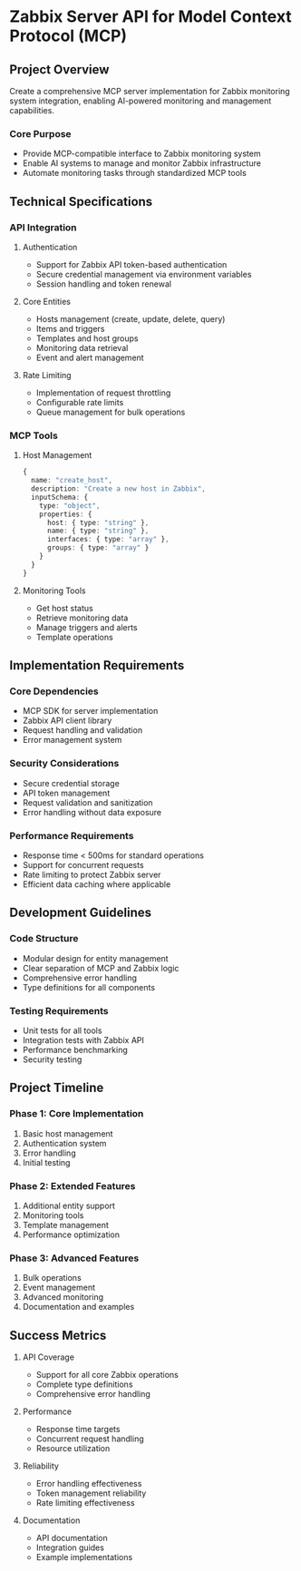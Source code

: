 # Zabbix Server API for Model Context Protocol (MCP)

## Project Overview

Create a comprehensive MCP server implementation for Zabbix monitoring system integration, enabling AI-powered monitoring and management capabilities.

### Core Purpose
- Provide MCP-compatible interface to Zabbix monitoring system
- Enable AI systems to manage and monitor Zabbix infrastructure
- Automate monitoring tasks through standardized MCP tools

## Technical Specifications

### API Integration
1. Authentication
   - Support for Zabbix API token-based authentication
   - Secure credential management via environment variables
   - Session handling and token renewal

2. Core Entities
   - Hosts management (create, update, delete, query)
   - Items and triggers
   - Templates and host groups
   - Monitoring data retrieval
   - Event and alert management

3. Rate Limiting
   - Implementation of request throttling
   - Configurable rate limits
   - Queue management for bulk operations

### MCP Tools

1. Host Management
   ```typescript
   {
     name: "create_host",
     description: "Create a new host in Zabbix",
     inputSchema: {
       type: "object",
       properties: {
         host: { type: "string" },
         name: { type: "string" },
         interfaces: { type: "array" },
         groups: { type: "array" }
       }
     }
   }
   ```

2. Monitoring Tools
   - Get host status
   - Retrieve monitoring data
   - Manage triggers and alerts
   - Template operations

## Implementation Requirements

### Core Dependencies
- MCP SDK for server implementation
- Zabbix API client library
- Request handling and validation
- Error management system

### Security Considerations
- Secure credential storage
- API token management
- Request validation and sanitization
- Error handling without data exposure

### Performance Requirements
- Response time < 500ms for standard operations
- Support for concurrent requests
- Rate limiting to protect Zabbix server
- Efficient data caching where applicable

## Development Guidelines

### Code Structure
- Modular design for entity management
- Clear separation of MCP and Zabbix logic
- Comprehensive error handling
- Type definitions for all components

### Testing Requirements
- Unit tests for all tools
- Integration tests with Zabbix API
- Performance benchmarking
- Security testing

## Project Timeline

### Phase 1: Core Implementation
1. Basic host management
2. Authentication system
3. Error handling
4. Initial testing

### Phase 2: Extended Features
1. Additional entity support
2. Monitoring tools
3. Template management
4. Performance optimization

### Phase 3: Advanced Features
1. Bulk operations
2. Event management
3. Advanced monitoring
4. Documentation and examples

## Success Metrics
1. API Coverage
   - Support for all core Zabbix operations
   - Complete type definitions
   - Comprehensive error handling

2. Performance
   - Response time targets
   - Concurrent request handling
   - Resource utilization

3. Reliability
   - Error handling effectiveness
   - Token management reliability
   - Rate limiting effectiveness

4. Documentation
   - API documentation
   - Integration guides
   - Example implementations
